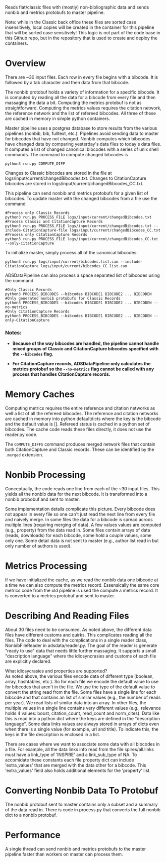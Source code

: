 
Reads flat/classic files with (mostly) non-bibliographic data and
sends nonbib and metrics protobufs to master pipeline.

Note: while in the Classic back office these files are sorted case insensitively, local copies will be created in the container for this pipeline that will be sorted case sensitively! This logic is not part of the code base in this Github repo, but in the repository that is used to create and deploy the containers.

# Overview
There are ~30 input files.  Each row in every file begins with a bibcode. It is followed by a tab character and then
data from that bibcode.

The nonbib protobuf holds a variety of information for a specific
bibcode.  It is computed by reading all the data for a bibcode from
every file and then massaging the data a bit.  Computing the metrics
protobuf is not as straightforward.  Computing the metrics values
requires the citation network, the reference network and the list of 
refereed bibcodes.  All three of these are cached in memory in simple
python containers.

Master pipeline uses a postgres database to store results from the
various pipelines (nonbib, bib, fulltext, etc.).  Pipelines
avoid sending data to master for bibcodes that have not changed.
Nonbib computes which bibcodes have changed data by comparing yesterday's
data files to today's data files.  It computes a list of changed
canonical bibcodes with a series of unix shell commands.  The command
to compute changed bibcodes is 
```
python3 run.py COMPUTE_DIFF
```
Changes to Classic bibcodes are stored in the file at logs/input/current/changedBibcodes.txt. Changes to CitationCapture bibcodes are stored in logs/input/current/changedBibcodes_CC.txt.

This pipeline can send nonbib and metrics protobufs for a given list of
bibcodes.  To update master with the changed bibcodes from a file use the command
```
#Process only Classic Records
python3 run.py PROCESS_FILE logs/input/current/changedBibcodes.txt
#Process Classic and CitationCapture Records
python3 run.py PROCESS_FILE logs/input/current/changedBibcodes.txt --include-CitationCapture-file logs/input/current/changedBibcodes_CC.txt
#Process only CitationCapture Records
python3 run.py PROCESS_FILE logs/input/current/changedBibcodes_CC.txt --only-CitationCapture
```
To initialize master, simply process all of the canonical bibcodes:
```
python3 run.py logs/input/current/bibcodes.list.can --include-CitationCapture logs/input/current/bibcodes_CC.list.can
```

ADSDataPipeline can also process a space separated list of bibcodes using the command
```
#Only Classic Records
python3 PROCESS_BIBCODES --bibcodes BIBCODE1 BIBCODE2 ... BIBCODEN
#Only generated nonbib protobufs for Classic Records
python3 PROCESS_BIBCODES --bibcodes BIBCODE1 BIBCODE2 ... BIBCODEN --no-metrics
#Only CitationCapture Records
python3 PROCESS_BIBCODES --bibcodes BIBCODE1 BIBCODE2 ... BIBCODEN --only-CitationCapture
```

### Notes:

- **Because of the way bibcodes are handled, the pipeline cannot handle mixed groups of Classic and CitationCapture bibcodes specified with the `--bibcodes` flag.**

- **For CitationCapture records, ADSDataPipeline only calculates the metrics protobuf so the `--no-metrics` flag cannot be called with any process that handles CitationCapture records.**
# Memory Caches
Computing metrics requires the entire reference and citation networks
as well a list of all the refereed bibcodes.  The reference and
citation networks are cached in memory into python defaultdicts where
the key is the bibcode and the default value is [].  Refereed status
is cached in a python set of bibcodes.  The cache code reads these
files directly, it does not use the reader.py code.

The `COMPUTE_DIFFS` command produces merged network files that contain both CitationCapture and Classic records. These can be identified by the `.merged` extension.

# Nonbib Processing
Conceptually, the code reads one line from each of the ~30 input
files.  This yields all the nonbib data for the next bibcode.  It is
transformed into a nonbib probobuf and sent to master.  

Some implementation details complicate this picture.  Every bibcode
does not appear in every file so one can't just read the next line
from every file and naively merge.  In some files the data for a
bibcode is spread acroos multiple lines (requiring merging of data).
A few values values are computed (e.g., property) from the data read
in.  Some files contain arrays of data (reads, downloads) for each
bibcode, some hold a couple values, some only one.  Some detail data
is not sent to master (e.g., author list read in but only number of
authors is used). 

# Metrics Processing
If we have initialized the cache, as we read the nonbib data one bibcode at a
time we can also compute the metrics record.  Essensically the same core
metrics code from the old pipeline is used the compute a metrics
record.  It is converted to a metrics protobuf and sent to master.

# Describing And Reading Files  
About 30 files need to be consumed.  As noted above, the different
data files have different customs and quirks.  This complicates
reading all the files.  The
code to deal with the complications in a single reader class, 
NonbibFileReader in adsdata/reader.py.  The goal of the reader is
generate "ready to use" data that needs little further massaging.  It
supports a small "description language" where the idiosyncrasies and
customs of each file are explicitly declared.  

What idiosycrasies and properties are supported?  
As noted above, the various files encode data of different type
(boolean, array, hashtables, etc.).  So for each file we encode the
default value to use for bibcodes that aren't in the file.  We use the
type of the default value to convert the string read from the file.
Some files have a single line for each bibcode and that contains an
list of similar values (e.g., the number of reads per year).  We read
lists of similar data into an array.  In other files, the multiple
values in a single line contains very different values (e.g.,
relevance holds 4 values: boost, citation_count, read_count and
norm_cites).  Data like this is read into a python dict where the
keys are defined in the "description language".
Some data links values are always stored in
arrays of dicts even when there is a single value (for example, url and
title).  To indicate this, the keys in the file description is enclosed in
a list.  

There are
cases where we want to associate some data with all bibcodes in a
file.  For example, all the data links info read from the file
spires/all.links must have a link_type of 'INSPIRE' and a
link_sub_type of NA.  To accomidate these constants each file property
dict can include 'extra_values' that are merged with the data other for
a bibcode.  This 'extra_values' field also holds 
additional elements for the 'property' list.

# Converting Nonbib Data To Protobuf
The nonbib protobuf sent to master contains only a subset and a
summary of the data read in.  There is code in process.py that
converts the full nonbib dict to a nonbib protobuf.  

# Performance
A single thread can send nonbib and metrics protobufs to the master
pipeline faster than workers on master can process them.





